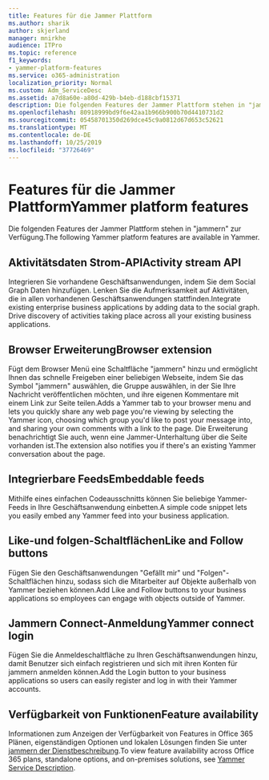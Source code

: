 ```yaml
---
title: Features für die Jammer Plattform
ms.author: sharik
author: skjerland
manager: mnirkhe
audience: ITPro
ms.topic: reference
f1_keywords:
- yammer-platform-features
ms.service: o365-administration
localization_priority: Normal
ms.custom: Adm_ServiceDesc
ms.assetid: a7d8a60e-a80d-429b-b4eb-d188cbf15371
description: Die folgenden Features der Jammer Plattform stehen in "jammern" zur Verfügung.
ms.openlocfilehash: 80918999bd9f6e42aa1b966b900b70d4410731d2
ms.sourcegitcommit: 05458701350d269dce45c9a0812d67d653c52621
ms.translationtype: MT
ms.contentlocale: de-DE
ms.lasthandoff: 10/25/2019
ms.locfileid: "37726469"
---
```

# <a name="yammer-platform-features"></a><span data-ttu-id="68024-103">Features für die Jammer Plattform</span><span class="sxs-lookup"><span data-stu-id="68024-103">Yammer platform features</span></span>

<span data-ttu-id="68024-104">Die folgenden Features der Jammer Plattform stehen in "jammern" zur Verfügung.</span><span class="sxs-lookup"><span data-stu-id="68024-104">The following Yammer platform features are available in Yammer.</span></span>
 
## <a name="activity-stream-api"></a><span data-ttu-id="68024-105">Aktivitätsdaten Strom-API</span><span class="sxs-lookup"><span data-stu-id="68024-105">Activity stream API</span></span>

<span data-ttu-id="68024-p101">Integrieren Sie vorhandene Geschäftsanwendungen, indem Sie dem Social Graph Daten hinzufügen. Lenken Sie die Aufmerksamkeit auf Aktivitäten, die in allen vorhandenen Geschäftsanwendungen stattfinden.</span><span class="sxs-lookup"><span data-stu-id="68024-p101">Integrate existing enterprise business applications by adding data to the social graph. Drive discovery of activities taking place across all your existing business applications.</span></span>
  
## <a name="browser-extension"></a><span data-ttu-id="68024-108">Browser Erweiterung</span><span class="sxs-lookup"><span data-stu-id="68024-108">Browser extension</span></span>

<span data-ttu-id="68024-109">Fügt dem Browser Menü eine Schaltfläche "jammern" hinzu und ermöglicht Ihnen das schnelle Freigeben einer beliebigen Webseite, indem Sie das Symbol "jammern" auswählen, die Gruppe auswählen, in der Sie Ihre Nachricht veröffentlichen möchten, und ihre eigenen Kommentare mit einem Link zur Seite teilen.</span><span class="sxs-lookup"><span data-stu-id="68024-109">Adds a Yammer tab to your browser menu and lets you quickly share any web page you're viewing by selecting the Yammer icon, choosing which group you'd like to post your message into, and sharing your own comments with a link to the page.</span></span> <span data-ttu-id="68024-110">Die Erweiterung benachrichtigt Sie auch, wenn eine Jammer-Unterhaltung über die Seite vorhanden ist.</span><span class="sxs-lookup"><span data-stu-id="68024-110">The extension also notifies you if there's an existing Yammer conversation about the page.</span></span> 

## <a name="embeddable-feeds"></a><span data-ttu-id="68024-111">Integrierbare Feeds</span><span class="sxs-lookup"><span data-stu-id="68024-111">Embeddable feeds</span></span>

<span data-ttu-id="68024-112">Mithilfe eines einfachen Codeausschnitts können Sie beliebige Yammer-Feeds in Ihre Geschäftsanwendung einbetten.</span><span class="sxs-lookup"><span data-stu-id="68024-112">A simple code snippet lets you easily embed any Yammer feed into your business application.</span></span>
  
## <a name="like-and-follow-buttons"></a><span data-ttu-id="68024-113">Like-und folgen-Schaltflächen</span><span class="sxs-lookup"><span data-stu-id="68024-113">Like and Follow buttons</span></span>

<span data-ttu-id="68024-114">Fügen Sie den Geschäftsanwendungen "Gefällt mir" und "Folgen"-Schaltflächen hinzu, sodass sich die Mitarbeiter auf Objekte außerhalb von Yammer beziehen können.</span><span class="sxs-lookup"><span data-stu-id="68024-114">Add Like and Follow buttons to your business applications so employees can engage with objects outside of Yammer.</span></span>
  
## <a name="yammer-connect-login"></a><span data-ttu-id="68024-115">Jammern Connect-Anmeldung</span><span class="sxs-lookup"><span data-stu-id="68024-115">Yammer connect login</span></span>

<span data-ttu-id="68024-116">Fügen Sie die Anmeldeschaltfläche zu Ihren Geschäftsanwendungen hinzu, damit Benutzer sich einfach registrieren und sich mit ihren Konten für jammern anmelden können.</span><span class="sxs-lookup"><span data-stu-id="68024-116">Add the Login button to your business applications so users can easily register and log in with their Yammer accounts.</span></span>

## <a name="feature-availability"></a><span data-ttu-id="68024-117">Verfügbarkeit von Funktionen</span><span class="sxs-lookup"><span data-stu-id="68024-117">Feature availability</span></span>

<span data-ttu-id="68024-118">Informationen zum Anzeigen der Verfügbarkeit von Features in Office 365 Plänen, eigenständigen Optionen und lokalen Lösungen finden Sie unter [jammern der Dienstbeschreibung](yammer-service-description.md).</span><span class="sxs-lookup"><span data-stu-id="68024-118">To view feature availability across Office 365 plans, standalone options, and on-premises solutions, see [Yammer Service Description](yammer-service-description.md).</span></span>
  

